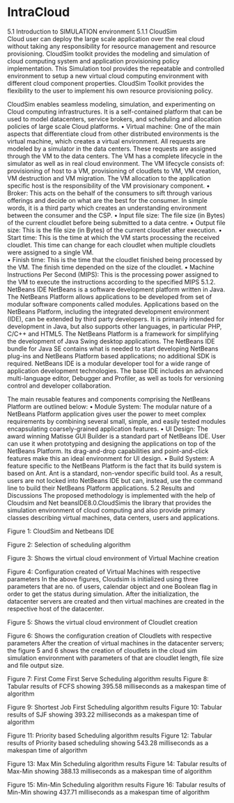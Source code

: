 # IntraCloud
5.1 Introduction to SIMULATION environment
5.1.1 CloudSim	
Cloud user can deploy the large scale application over the real cloud without taking any responsibility for resource management and resource provisioning. CloudSim toolkit provides the modeling and simulation of cloud computing system and application provisioning policy implementation. This Simulation tool provides the repeatable and controlled environment to setup a new virtual cloud computing environment with different cloud component properties. CloudSim Toolkit provides the flexibility to the user to implement his own resource provisioning policy.

CloudSim enables seamless modeling, simulation, and experimenting on Cloud computing infrastructures. It is a self-contained platform that can be used to model datacenters, service brokers, and scheduling and allocation policies of large scale Cloud platforms.
•	Virtual machine: One of the main aspects that differentiate cloud from other distributed environments is the virtual machine, which creates a virtual environment. All requests are modeled by a simulator in the data centers. These requests are assigned through the VM to the data centers. The VM has a complete lifecycle in the simulator as well as in real cloud environment. The VM lifecycle consists of: provisioning of host to a VM, provisioning of cloudlets to VM, VM creation, VM destruction and VM migration. The VM allocation to the application specific host is the responsibility of the VM provisionary component.
•	Broker: This acts on the behalf of the consumers to sift through various offerings and decide on what are the best for the consumer. In simple words, it is a third party which creates an understanding environment between the consumer and the CSP. 
•	Input file size: The file size (in Bytes) of the current cloudlet before being submitted to a data centre.
•	Output file size: This is the file size (in Bytes) of the current cloudlet after execution.
•	Start time: This is the time at which the VM starts processing the received cloudlet. This time can change for each cloudlet when multiple cloudlets were assigned to a single VM.  
•	Finish time: This is the time that the cloudlet finished being processed by the VM. The finish time depended on the size of the cloudlet.
•	Machine Instructions Per Second (MIPS): This is the processing power assigned to the VM to execute the instructions according to the specified MIPS
5.1.2. NetBeans IDE
NetBeans is a software development platform written in Java. The NetBeans Platform allows applications to be developed from set of modular software components called modules. Applications based on the NetBeans Platform, including the integrated development environment (IDE), can be extended by third party developers. It is primarily intended for development in Java, but also supports other languages, in particular PHP, C/C++ and HTML5. The NetBeans Platform is a framework for simplifying the development of Java Swing desktop applications.
The NetBeans IDE bundle for Java SE contains what is needed to start developing NetBeans plug-ins and NetBeans Platform based applications; no additional SDK is required. NetBeans IDE is a modular developer tool for a wide range of application development technologies. The base IDE includes an advanced multi-language editor, Debugger and Profiler, as well as tools for versioning control and developer collaboration.
            
The main reusable features and components comprising the NetBeans Platform are outlined below:
•	Module System: The modular nature of a NetBeans Platform application gives user the power to meet complex requirements by combining several small, simple, and easily tested modules encapsulating coarsely-grained application features.
•	UI Design: The award winning Matisse GUI Builder is a standard part of NetBeans IDE. User can use it when prototyping and designing the applications on top of the NetBeans Platform. Its drag-and-drop capabilities and point-and-click features make this an ideal environment for UI design. 
•	Build System: A feature specific to the NetBeans Platform is the fact that its build system is based on Ant. Ant is a standard, non-vendor specific build tool. As a result, users are not locked into NetBeans IDE but can, instead, use the command line to build their NetBeans Platform applications.
5.2 Results and Discussions
The proposed methodology is implemented with the help of Cloudsim and Net beansIDE8.0.CloudSimis the library that provides the simulation environment of cloud computing and also provide primary classes describing virtual machines, data centers, users and applications.
 
Figure 1: CloudSim and Netbeans IDE
 
Figure 2: Selection of scheduling algorithm 

 
Figure 3: Shows the virtual cloud environment of Virtual Machine creation
 
Figure 4: Configuration created of Virtual Machines with respective parameters
In the above figures, Cloudsim is initialized using three parameters that are no. of users, calendar object and one Boolean flag in order to get the status during simulation. After the initialization, the datacenter servers are created and then virtual machines are created in the respective host of the datacenter. 
 
Figure 5: Shows the virtual cloud environment of Cloudlet creation 
 
Figure 6: Shows the configuration creation of Cloudlets with respective parameters
After the creation of virtual machines in the datacenter servers; the figure 5 and 6 shows the creation of cloudlets in the cloud sim simulation environment with parameters of that are cloudlet length, file size and file output size. 

 
Figure 7: First Come First Serve Scheduling algorithm results
 Figure 8: Tabular results of FCFS showing 395.58 milliseconds as a makespan time of algorithm
 
Figure 9: Shortest Job First Scheduling algorithm results
 Figure 10: Tabular results of SJF showing 393.22 milliseconds as a makespan time of algorithm
 
Figure 11: Priority based Scheduling algorithm results
 Figure 12: Tabular results of Priority based scheduling showing 543.28 milliseconds as a makespan time of algorithm
 
Figure 13: Max Min Scheduling algorithm results
 Figure 14: Tabular results of Max-Min showing 388.13 milliseconds as a makespan time of algorithm
 
Figure 15: Min-Min Scheduling algorithm results
 Figure 16: Tabular results of Min-Min showing 437.71 milliseconds as a makespan time of algorithm
